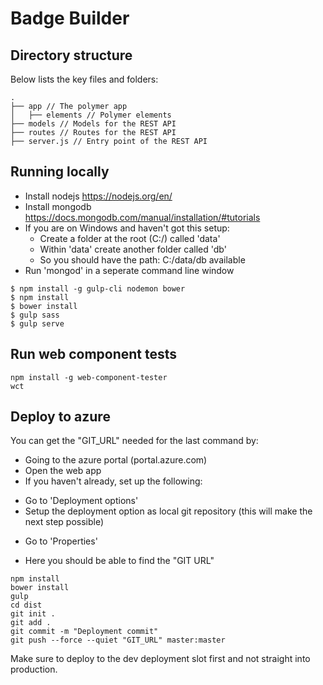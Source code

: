 # Badge Builder

## Directory structure

Below lists the key files and folders:

```
.
├── app // The polymer app
│   ├── elements // Polymer elements
├── models // Models for the REST API
├── routes // Routes for the REST API
├── server.js // Entry point of the REST API
```

## Running locally

* Install nodejs https://nodejs.org/en/
* Install mongodb https://docs.mongodb.com/manual/installation/#tutorials
* If you are on Windows and haven't got this setup:
  - Create a folder at the root (C:/) called 'data'
  - Within 'data' create another folder called 'db'
  - So you should have the path: C:/data/db available
* Run 'mongod' in a seperate command line window

```
$ npm install -g gulp-cli nodemon bower
$ npm install
$ bower install
$ gulp sass
$ gulp serve
```

## Run web component tests

```
npm install -g web-component-tester
wct
```

## Deploy to azure

You can get the "GIT_URL" needed for the last command by:

* Going to the azure portal (portal.azure.com)
* Open the web app
* If you haven't already, set up the following:
 - Go to 'Deployment options'
 - Setup the deployment option as local git repository (this will make the next step possible)
* Go to 'Properties'
 - Here you should be able to find the "GIT URL"

```
npm install
bower install
gulp
cd dist
git init .
git add .
git commit -m "Deployment commit"
git push --force --quiet "GIT_URL" master:master
```

Make sure to deploy to the dev deployment slot first and not straight into production.
